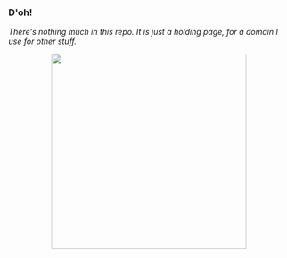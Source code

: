 
### D'oh!

*There's nothing much in this repo. It is just a holding page, for a domain I use for other stuff.*

<p align="center"><img width="350" src="https://i.imgur.com/YIDvErm.jpg"/></p>


